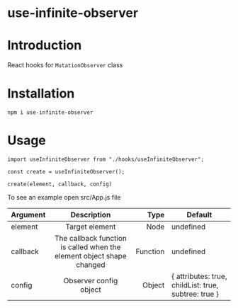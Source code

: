 # use-infinite-observer

# Introduction

React hooks for `MutationObserver` class

# Installation

`npm i use-infinite-observer`

# Usage

`import useInfiniteObserver from "./hooks/useInfiniteObserver";`

`const create = useInfiniteObserver();`

`create(element, callback, config)`

To see an example open src/App.js file

| Argument |                              Description                              |     Type | Default                                              |
| -------- | :-------------------------------------------------------------------: | -------: | ---------------------------------------------------- |
| element  |                            Target element                             |     Node | undefined                                            |
| callback | The callback function is called when the element object shape changed | Function | undefined                                            |
| config   |                        Observer config object                         |   Object | { attributes: true, childList: true, subtree: true } |
